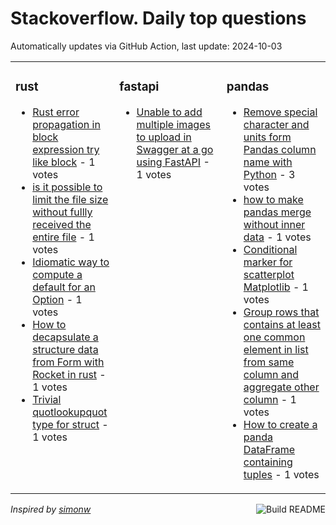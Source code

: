 # Stackoverflow. Daily top questions 

Automatically updates via GitHub Action, last update: <!-- date starts -->2024-10-03<!-- date ends -->


<table><tr><td valign="top" width="33%">

### rust
<!-- rust starts -->
* [Rust error propagation in block expression try like block](https://stackoverflow.com/questions/79048195/rust-error-propagation-in-block-expression-try-like-block) - 1 votes
* [is it possible to limit the file size without fullly received the entire file](https://stackoverflow.com/questions/79045265/is-it-possible-to-limit-the-file-size-without-fullly-received-the-entire-file) - 1 votes
* [Idiomatic way to compute a default for an Option](https://stackoverflow.com/questions/79045161/idiomatic-way-to-compute-a-default-for-an-option) - 1 votes
* [How to decapsulate a structure data from Form with Rocket in rust](https://stackoverflow.com/questions/79047062/how-to-decapsulate-a-structure-data-from-form-with-rocket-in-rust) - 1 votes
* [Trivial quotlookupquot type for struct](https://stackoverflow.com/questions/79050907/trivial-lookup-type-for-struct) - 1 votes
<!-- rust ends -->
</td><td valign="top" width="34%">


### fastapi
<!-- fastapi starts -->
* [Unable to add multiple images to upload in Swagger at a go using FastAPI](https://stackoverflow.com/questions/79045663/unable-to-add-multiple-images-to-upload-in-swagger-at-a-go-using-fastapi) - 1 votes
<!-- fastapi ends -->
</td><td valign="top" width="34%">


### pandas
<!-- pandas starts -->
* [Remove special character and units form Pandas column name with Python](https://stackoverflow.com/questions/79046408/remove-special-character-and-units-form-pandas-column-name-with-python) - 3 votes
* [how to make pandas merge without inner data](https://stackoverflow.com/questions/79049400/how-to-make-pandas-merge-without-inner-data) - 1 votes
* [Conditional marker for scatterplot Matplotlib](https://stackoverflow.com/questions/79048534/conditional-marker-for-scatterplot-matplotlib) - 1 votes
* [Group rows that contains at least one common element in list from same column and aggregate other column](https://stackoverflow.com/questions/79052002/group-rows-that-contains-at-least-one-common-element-in-list-from-same-column-an) - 1 votes
* [How to create a panda DataFrame containing tuples](https://stackoverflow.com/questions/79050876/how-to-create-a-panda-dataframe-containing-tuples) - 1 votes
<!-- pandas ends -->
</td></tr></table>

<a href="https://github.com/hp0404/hp0404/actions"><img src="https://github.com/hp0404/hp0404/workflows/Build%20README/badge.svg" align="right" alt="Build README"></a> <p>*Inspired by  [simonw](https://github.com/simonw/simonw)*</p>
